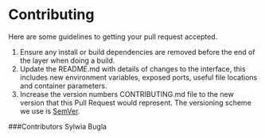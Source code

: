 # Contributing

Here are some guidelines to getting your pull request accepted. 

1. Ensure any install or build dependencies are removed before the end of the layer when doing a 
   build.
2. Update the README.md with details of changes to the interface, this includes new environment 
   variables, exposed ports, useful file locations and container parameters.   
3. Increase the version numbers CONTRIBUTING.md file to the new version that this
   Pull Request would represent. The versioning scheme we use is [SemVer](http://semver.org/).
   
###Contributors
Sylwia Bugla
